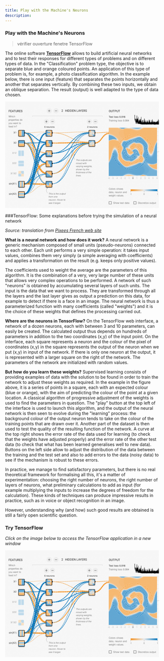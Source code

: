 ```yaml
---
title: Play with the Machine's Neurons
description:
---
```

### Play with the Machine's Neurons

> vérifier ouverture fenetre TensorFlow

The online software **[TensorFlow](https://www.tensorflow.org/overview/)** allows to build artificial neural networks and to test their responses for different types of problems and on different types of data. In the "Classification" problem type, the objective is to separate blue and orange coloured points. An application of this type of problem is, for example, a photo classification algorithm. In the example below, there is one input (feature) that separates the points horizontally and another that separates vertically. By combining these two inputs, we obtain an oblique separation. The result (output) is well adapted to the type of data chosen.

![Tensor flow playground view](../Images/tensor-flow.png)


###TensorFlow: Some explanations before trying the simulation of a neural network

_Source: translation from [Pixees French web site](https://pixees.fr/jouez-avec-les-neurones-de-la-machine/)_

**What is a neural network and how does it work?**
A neural network is a generic mechanism composed of small units (pseudo-neurons) connected to each other. Each unit performs a very simple operation: it takes input values, combines them very simply (a simple averaging with coefficients) and applies a transformation on the result (e.g. keeps only positive values).

The coefficients used to weight the average are the parameters of this algorithm. It is the combination of a very, very large number of these units that allows very complex operations to be performed. A network of such "neurons" is obtained by accumulating several layers of such units. The input is the data that we want to process. They are transformed through all the layers and the last layer gives as output a prediction on this data, for example to detect if there is a face in an image. The neural network is thus a parameterized function with many coefficients (called "weights") and it is the choice of these weights that defines the processing carried out.

**Where are the neurons in TensorFlow?**
On the TensorFlow web interface, a network of a dozen neurons, each with between 3 and 10 parameters, can easily be created. The calculated output thus depends on hundreds of parameters in addition to the two coordinates (x,y) of the input point. On the interface, each square represents a neuron and the colour of the pixel of coordinates (x,y) in the square represents the output of the neuron when we put (x,y) in input of the network. If there is only one neuron at the output, it is represented with a larger square on the right of the network. The parameters of the network are initialized with random values.

**But how do you learn these weights?**
Supervised learning consists of providing examples of data with the solution to be found in order to train the network to adjust these weights as required. In the example in the figure above, it is a series of points in a square, each with an expected colour (blue or orange), with the aim of predicting the colour of the point at a given location.  A classical algorithm of progressive adjustment of the weights is used to find the parameters in question.
The "play" button at the top left of the interface is used to launch this algorithm, and the output of the neural network is then seen to evolve during the "learning" process: the background colour of the output neuron tends to take on the colour of the training points that are drawn over it. Another part of the dataset is then used to test the quality of the resulting function of the network. A curve at the top right shows the error rate of the data used for learning (to check that the weights have adjusted properly) and the error rate of the other test data (to check that what has been learned generalises well to new data). Buttons on the left side allow to adjust the distribution of the data between the training and the test set and also to add errors to the data (noisy data) to see if the mechanism is robust to these errors.

In practice, we manage to find satisfactory parameters, but there is no real theoretical framework for formalising all this, it's a matter of experimentation: choosing the right number of neurons, the right number of layers of neurons, what preliminary calculations to add as input (for example multiplying the inputs to increase the degrees of freedom for the calculation).
These kinds of techniques can produce impressive results in practice, such as in voice or object recognition in an image.

However, understanding why (and how) such good results are obtained is still a fairly open scientific question.

### Try TensorFlow

_Click on the image below to access the TensorFlow application in a new window_

[![TensorFlow playground view](../Images/tensor-flow.png)](https://playground.tensorflow.org/#activation=tanh&amp;batchSize=8&amp;dataset=circle&amp;regDataset=reg-plane&amp;learningRate=0.03&amp;regularizationRate=0&amp;noise=10&amp;networkShape=5,2&amp;seed=0.02708&amp;showTestData=false&amp;discretize=false&amp;percTrainData=50&amp;x=true&amp;y=true&amp;xTimesY=false&amp;xSquared=false&amp;ySquared=false&amp;cosX=false&amp;sinX=false&amp;cosY=false&amp;sinY=false&amp;collectStats=false&amp;problem=classification&amp;initZero=false&amp;hideText=false;target=blank)
